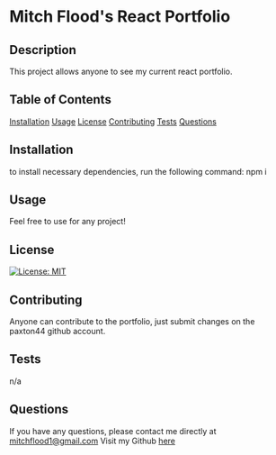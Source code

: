 # Mitch Flood's React Portfolio
## Description 
This project allows anyone to see my current react portfolio. 
## Table of Contents
[Installation](#Installation)
[Usage](#Usage)
[License](#License)
[Contributing](#Contributing)
[Tests](#Tests)
[Questions](#Questions)
## Installation 
to install necessary dependencies, run the following command:
npm i 
## Usage 
Feel free to use for any project!
## License 
[![License: MIT](https://img.shields.io/badge/License-MIT-yellow.svg)](https://opensource.org/licenses/MIT)
## Contributing 
Anyone can contribute to the portfolio, just submit changes on the paxton44 github account.
## Tests 
n/a
## Questions
If you have any questions, please contact me directly at mitchflood1@gmail.com 
Visit my Github [here](https://github.com/paxton44)
